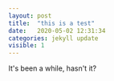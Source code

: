 ```yaml
---
layout: post
title:  "this is a test"
date:   2020-05-02 12:31:34
categories: jekyll update
visible: 1
---
```


It's been a while, hasn't it?